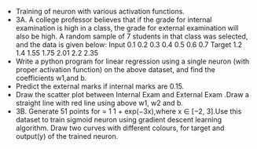 - Training of neuron with various activation functions.
- 3A. A college professor believes that if the grade for internal examination is high in a class,
the grade for external examination will also be high. A random sample of 7 students in that
class was selected, and the data is given below:
 Input 0.1 0.2 0.3 0.4 0.5 0.6 0.7
 Target 1.2 1.4 1.55 1.75 2.01 2.2 2.35
- Write a python program for linear regression using a single neuron (with proper activation
function) on the above dataset, and find the coefficients w1,and b.
- Predict the external marks if internal marks are 0.15.
- Draw the scatter plot between Internal Exam and External Exam .Draw a straight line with
red line using above w1, w2 and b.
- 3B. Generate 51 points for = 1 1 + exp⁡(−3x),where x ∈ [−2, 3].Use this dataset to train
sigmoid neuron using gradient descent learning algorithm. Draw two curves with different
colours, for target and output(y) of the trained neuron.
